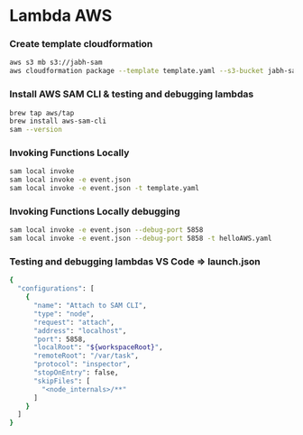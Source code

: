 # Lambda AWS

### Create template cloudformation
```sh
aws s3 mb s3://jabh-sam
aws cloudformation package --template template.yaml --s3-bucket jabh-sam --output-template-file sam-template.yaml --profile aws-training
```

### Install AWS SAM CLI & testing and debugging lambdas
```sh
brew tap aws/tap
brew install aws-sam-cli
sam --version
```
### Invoking Functions Locally
```sh
sam local invoke
sam local invoke -e event.json
sam local invoke -e event.json -t template.yaml
```
### Invoking Functions Locally debugging
```sh
sam local invoke -e event.json --debug-port 5858
sam local invoke -e event.json --debug-port 5858 -t helloAWS.yaml
```
### Testing and debugging lambdas VS Code => launch.json
```sh
{
  "configurations": [
    {
      "name": "Attach to SAM CLI",
      "type": "node",
      "request": "attach",
      "address": "localhost",
      "port": 5858,
      "localRoot": "${workspaceRoot}",
      "remoteRoot": "/var/task",
      "protocol": "inspector",
      "stopOnEntry": false,
      "skipFiles": [
        "<node_internals>/**"
      ]
    }
  ]
}
```
